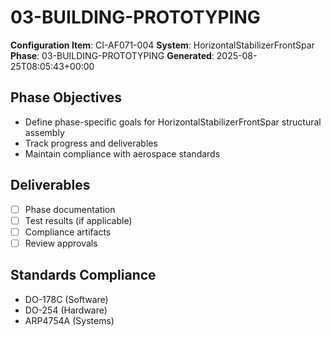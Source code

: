 # 03-BUILDING-PROTOTYPING

**Configuration Item**: CI-AF071-004
**System**: HorizontalStabilizerFrontSpar
**Phase**: 03-BUILDING-PROTOTYPING
**Generated**: 2025-08-25T08:05:43+00:00

## Phase Objectives
- Define phase-specific goals for HorizontalStabilizerFrontSpar structural assembly
- Track progress and deliverables
- Maintain compliance with aerospace standards

## Deliverables
- [ ] Phase documentation
- [ ] Test results (if applicable)
- [ ] Compliance artifacts
- [ ] Review approvals

## Standards Compliance
- DO-178C (Software)
- DO-254 (Hardware)
- ARP4754A (Systems)

